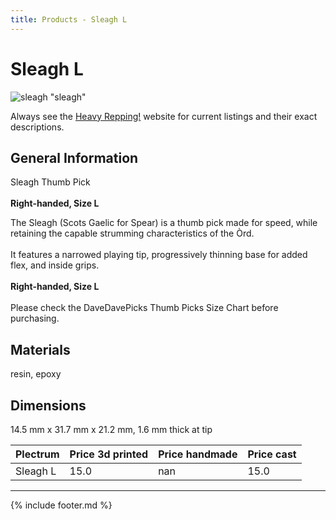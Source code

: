 ```yaml
---
title: Products - Sleagh L
---
```


# Sleagh L

![sleagh](../assets/img/sleagh.jpg) "sleagh"

Always see the [Heavy Repping!](https://www.heavyrepping.com) website for current listings and their exact descriptions.

## General Information
Sleagh Thumb Pick<br/><br/>**Right-handed, Size L**

The Sleagh (Scots Gaelic for Spear) is a thumb pick made for speed, while retaining the capable strumming characteristics of the Òrd.<br/><br/>It features a narrowed playing tip, progressively thinning base for added flex, and inside grips.<br/><br/>**Right-handed, Size L**<br/><br/>Please check the DaveDavePicks Thumb Picks Size Chart before purchasing.

## Materials
resin, epoxy

## Dimensions
14.5 mm x 31.7 mm x 21.2 mm, 1.6 mm thick at tip

| **Plectrum**                                        | **Price 3d printed**   | **Price handmade**   | **Price cast**   |
|:----------------------------------------------------|:-----------------------|:---------------------|:-----------------|
| Sleagh L                                          | 15.0               | nan             | 15.0         |

---

{% include footer.md %}